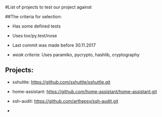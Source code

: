 #List of projects to test our project against

##The criteria for selection:

+ Has some defined tests

+ Uses tox/py.test/nose

+ Last commit was made before 30.11.2017

+ *weak criteria*: Uses paramiko, pycrypto, hashlib, cryptography

## Projects:

+ sshuttle: https://github.com/sshuttle/sshuttle.git 

+ home-assistant: https://github.com/home-assistant/home-assistant.git

+ ssh-audit: https://github.com/arthepsy/ssh-audit.git

+ 
